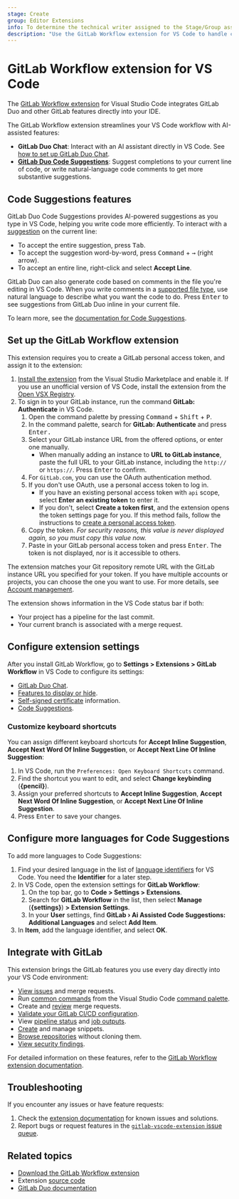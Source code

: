 ```yaml
---
stage: Create
group: Editor Extensions
info: To determine the technical writer assigned to the Stage/Group associated with this page, see https://handbook.gitlab.com/handbook/product/ux/technical-writing/#assignments
description: "Use the GitLab Workflow extension for VS Code to handle common GitLab tasks directly in VS Code."
---
```


# GitLab Workflow extension for VS Code

The [GitLab Workflow extension](https://marketplace.visualstudio.com/items?itemName=GitLab.gitlab-workflow)
for Visual Studio Code integrates GitLab Duo and other GitLab features directly into your IDE.

The GitLab Workflow extension streamlines your VS Code workflow with AI-assisted features:

- **GitLab Duo Chat**: Interact with an AI assistant directly in VS Code. See
  [how to set up GitLab Duo Chat](../../user/gitlab_duo_chat/index.md#use-gitlab-duo-chat-in-vs-code).
- [**GitLab Duo Code Suggestions**](#code-suggestions-features): Suggest completions to your current line of code,
  or write natural-language code comments to get more substantive suggestions.

## Code Suggestions features

GitLab Duo Code Suggestions provides AI-powered suggestions as you type in VS Code, helping you write code more efficiently.
To interact with a [suggestion](../../user/project/repository/code_suggestions/index.md) on the current line:

- To accept the entire suggestion, press <kbd>Tab</kbd>.
- To accept the suggestion word-by-word, press <kbd>Command</kbd> + <kbd>→</kbd> (right arrow).
- To accept an entire line, right-click and select **Accept Line**.

GitLab Duo can also generate code based on comments in the file you're editing in VS Code. When you write comments in a
[supported file type](https://gitlab.com/gitlab-org/editor-extensions/gitlab-lsp/-/tree/main/vendor/grammars?ref_type=heads),
use natural language to describe what you want the code to do. Press <kbd>Enter</kbd> to see suggestions from
GitLab Duo inline in your current file.

To learn more, see the [documentation for Code Suggestions](../../user/project/repository/code_suggestions/index.md).

## Set up the GitLab Workflow extension

This extension requires you to create a GitLab personal access token, and assign it to the extension:

1. [Install the extension](https://marketplace.visualstudio.com/items?itemName=GitLab.gitlab-workflow) from the Visual Studio Marketplace and enable it. If you use an unofficial version of VS Code, install the extension from the [Open VSX Registry](https://open-vsx.org/extension/GitLab/gitlab-workflow).
1. To sign in to your GitLab instance, run the command **GitLab: Authenticate** in VS Code.
   1. Open the command palette by pressing <kbd>Command</kbd> + <kbd>Shift</kbd> + <kbd>P</kbd>.
   1. In the command palette, search for **GitLab: Authenticate** and press <kbd>Enter<kbd>.
   1. Select your GitLab instance URL from the offered options, or enter one manually.
      - When manually adding an instance to **URL to GitLab instance**, paste the full URL to your
        GitLab instance, including the `http://` or `https://`. Press <kbd>Enter</kbd> to confirm.
   1. For `GitLab.com`, you can use the OAuth authentication method.
   1. If you don't use OAuth, use a personal access token to log in.
      - If you have an existing personal access token with `api` scope, select **Enter an existing token** to enter it.
      - If you don't, select **Create a token first**, and the extension opens the token settings page for you.
        If this method fails, follow the instructions to [create a personal access token](../../user/profile/personal_access_tokens.md#create-a-personal-access-token).
   1. Copy the token. _For security reasons, this value is never displayed again, so you must copy this value now._
   1. Paste in your GitLab personal access token and press <kbd>Enter</kbd>. The token is not displayed, nor is it accessible to others.

The extension matches your Git repository remote URL with the GitLab instance URL you specified
for your token. If you have multiple accounts or projects, you can choose the one you want to use.
For more details, see [Account management](https://gitlab.com/gitlab-org/gitlab-vscode-extension/#account-management).

The extension shows information in the VS Code status bar if both:

- Your project has a pipeline for the last commit.
- Your current branch is associated with a merge request.

## Configure extension settings

After you install GitLab Workflow, go to **Settings > Extensions > GitLab Workflow** in VS Code to configure its settings:

- [GitLab Duo Chat](../../user/gitlab_duo_chat/index.md#use-gitlab-duo-chat-in-vs-code).
- [Features to display or hide](https://gitlab.com/gitlab-org/gitlab-vscode-extension#extension-settings).
- [Self-signed certificate](https://marketplace.visualstudio.com/items?itemName=GitLab.gitlab-workflow#self-signed-certificates) information.
- [Code Suggestions](../../user/project/repository/code_suggestions/index.md).

### Customize keyboard shortcuts

You can assign different keyboard shortcuts for **Accept Inline Suggestion**, **Accept Next Word Of Inline Suggestion**,
or **Accept Next Line Of Inline Suggestion**:

1. In VS Code, run the `Preferences: Open Keyboard Shortcuts` command.
1. Find the shortcut you want to edit, and select **Change keybinding** (**{pencil}**).
1. Assign your preferred shortcuts to **Accept Inline Suggestion**, **Accept Next Word Of Inline Suggestion**,
   or **Accept Next Line Of Inline Suggestion**.
1. Press <kbd>Enter</kbd> to save your changes.

## Configure more languages for Code Suggestions

To add more languages to Code Suggestions:

1. Find your desired language in the list of
   [language identifiers](https://code.visualstudio.com/docs/languages/identifiers#_known-language-identifiers)
   for VS Code. You need the **Identifier** for a later step.
1. In VS Code, open the extension settings for **GitLab Workflow**:
   1. On the top bar, go to **Code > Settings > Extensions**.
   1. Search for **GitLab Workflow** in the list, then select **Manage** (**{settings}**) **> Extension Settings**.
   1. In your **User** settings, find
      **GitLab › Ai Assisted Code Suggestions: Additional Languages** and select **Add Item**.
1. In **Item**, add the language identifier, and select **OK**.

## Integrate with GitLab

This extension brings the GitLab features you use every day directly into your VS Code environment:

- [View issues](https://marketplace.visualstudio.com/items?itemName=GitLab.gitlab-workflow#browse-issues-review-mrs) and merge requests.
- Run [common commands](https://marketplace.visualstudio.com/items?itemName=GitLab.gitlab-workflow#commands)
  from the Visual Studio Code [command palette](https://code.visualstudio.com/docs/getstarted/userinterface#_command-palette).
- Create and [review](https://marketplace.visualstudio.com/items?itemName=GitLab.gitlab-workflow#merge-request-reviews)
  merge requests.
- [Validate your GitLab CI/CD configuration](https://marketplace.visualstudio.com/items?itemName=GitLab.gitlab-workflow#validate-gitlab-cicd-configuration).
- View [pipeline status](https://marketplace.visualstudio.com/items?itemName=GitLab.gitlab-workflow#information-about-your-branch-pipelines-mr-closing-issue) and
  [job outputs](https://marketplace.visualstudio.com/items?itemName=GitLab.gitlab-workflow#view-the-job-output).
- [Create](https://marketplace.visualstudio.com/items?itemName=GitLab.gitlab-workflow#create-snippet) and manage snippets.
- [Browse repositories](https://marketplace.visualstudio.com/items?itemName=GitLab.gitlab-workflow#browse-a-repository-without-cloning)
  without cloning them.
- [View security findings](https://marketplace.visualstudio.com/items?itemName=gitlab.gitlab-workflow#security-findings).

For detailed information on these features, refer to the [GitLab Workflow extension documentation](https://gitlab.com/gitlab-org/gitlab-vscode-extension/-/blob/main/README.md).

## Troubleshooting

If you encounter any issues or have feature requests:

1. Check the [extension documentation](https://gitlab.com/gitlab-org/gitlab-vscode-extension/-/blob/main/README.md)
   for known issues and solutions.
1. Report bugs or request features in the
   [`gitlab-vscode-extension` issue queue](https://gitlab.com/gitlab-org/gitlab-vscode-extension/-/issues).

## Related topics

- [Download the GitLab Workflow extension](https://marketplace.visualstudio.com/items?itemName=GitLab.gitlab-workflow)
- Extension [source code](https://gitlab.com/gitlab-org/gitlab-vscode-extension/)
- [GitLab Duo documentation](../../user/project/repository/code_suggestions/index.md)
